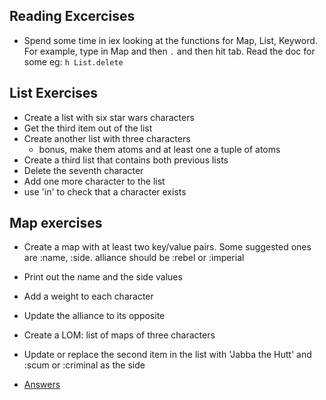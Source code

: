 ## Reading Excercises
* Spend some time in iex looking at the functions for
  Map, List, Keyword. For example, type in Map and then ```.```
  and then hit tab. Read the doc for some eg: ```h List.delete```
## List Exercises
* Create a list with six star wars characters
* Get the third item out of the list
* Create another list with three characters
  * bonus, make them atoms and at least one a tuple of atoms
* Create a third list that contains both previous lists
* Delete the seventh character 
* Add one more character to the list
* use 'in' to check that a character exists

## Map exercises
* Create a map with at least two key/value pairs.
  Some suggested ones are :name, :side.
  alliance should be :rebel or :imperial
* Print out the name and the side values
* Add a weight to each character
* Update the alliance to its opposite
* Create a LOM: list of maps of three characters
* Update or replace the second item in the list  with 
  'Jabba the Hutt' and :scum or :criminal as the side

* [Answers](https://gist.github.com/MonkeyIsNull/8b26a6a05ba0d54b13cf)

